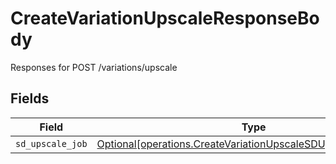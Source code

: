# CreateVariationUpscaleResponseBody

Responses for POST /variations/upscale


## Fields

| Field                                                                                                                                | Type                                                                                                                                 | Required                                                                                                                             | Description                                                                                                                          |
| ------------------------------------------------------------------------------------------------------------------------------------ | ------------------------------------------------------------------------------------------------------------------------------------ | ------------------------------------------------------------------------------------------------------------------------------------ | ------------------------------------------------------------------------------------------------------------------------------------ |
| `sd_upscale_job`                                                                                                                     | [Optional[operations.CreateVariationUpscaleSDUpscaleJobOutput]](../../models/operations/createvariationupscalesdupscalejoboutput.md) | :heavy_minus_sign:                                                                                                                   | N/A                                                                                                                                  |